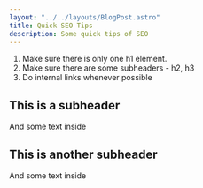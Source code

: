 ```yaml
---
layout: "../../layouts/BlogPost.astro"
title: Quick SEO Tips
description: Some quick tips of SEO
---
```


1. Make sure there is only one h1 element.
2. Make sure there are some subheaders - h2, h3
3. Do internal links whenever possible

## This is a subheader

And some text inside

## This is another subheader

And some text inside
